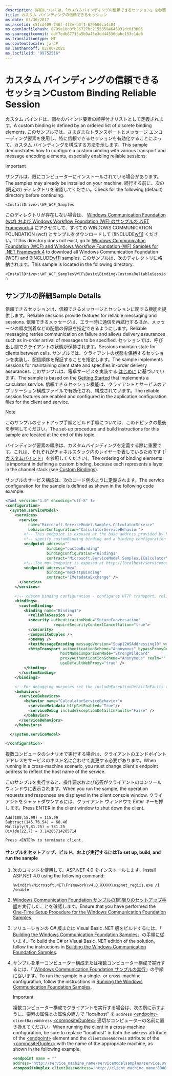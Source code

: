 ```yaml
---
description: 詳細については、「カスタムバインディングの信頼できるセッション」を参照してください。
title: カスタム バインディングの信頼できるセッション
ms.date: 03/30/2017
ms.assetid: c5fcd409-246f-4f3e-b3f1-629506ca4c04
ms.openlocfilehash: 0799e10c0fb86727bc21553584646031dc6f3606
ms.sourcegitcommit: ddf7edb67715a5b9a45e3dd44536dabc153c1de0
ms.translationtype: MT
ms.contentlocale: ja-JP
ms.lasthandoff: 02/06/2021
ms.locfileid: "99752516"
---
```

# <a name="custom-binding-reliable-session"></a><span data-ttu-id="fc7be-103">カスタム バインディングの信頼できるセッション</span><span class="sxs-lookup"><span data-stu-id="fc7be-103">Custom Binding Reliable Session</span></span>

<span data-ttu-id="fc7be-104">カスタム バインドは、個々のバインド要素の順序付きリストとして定義されます。</span><span class="sxs-lookup"><span data-stu-id="fc7be-104">A custom binding is defined by an ordered list of discrete binding elements.</span></span> <span data-ttu-id="fc7be-105">このサンプルでは、さまざまなトランスポートとメッセージ エンコーディング要素を使用し、特に信頼できるセッションを有効化することによって、カスタム バインディングを構成する方法を示します。</span><span class="sxs-lookup"><span data-stu-id="fc7be-105">This sample demonstrates how to configure a custom binding with various transport and message encoding elements, especially enabling reliable sessions.</span></span>

> [!IMPORTANT]
> <span data-ttu-id="fc7be-106">サンプルは、既にコンピューターにインストールされている場合があります。</span><span class="sxs-lookup"><span data-stu-id="fc7be-106">The samples may already be installed on your machine.</span></span> <span data-ttu-id="fc7be-107">続行する前に、次の (既定の) ディレクトリを確認してください。</span><span class="sxs-lookup"><span data-stu-id="fc7be-107">Check for the following (default) directory before continuing.</span></span>
>
> `<InstallDrive>:\WF_WCF_Samples`
>
> <span data-ttu-id="fc7be-108">このディレクトリが存在しない場合は、 [Windows Communication Foundation (wcf) および Windows Workflow Foundation (WF) のサンプルの .NET Framework 4](https://www.microsoft.com/download/details.aspx?id=21459) にアクセスして、すべての WINDOWS COMMUNICATION FOUNDATION (wcf) とサンプルをダウンロードして [!INCLUDE[wf1](../../../../includes/wf1-md.md)] ください。</span><span class="sxs-lookup"><span data-stu-id="fc7be-108">If this directory does not exist, go to [Windows Communication Foundation (WCF) and Windows Workflow Foundation (WF) Samples for .NET Framework 4](https://www.microsoft.com/download/details.aspx?id=21459) to download all Windows Communication Foundation (WCF) and [!INCLUDE[wf1](../../../../includes/wf1-md.md)] samples.</span></span> <span data-ttu-id="fc7be-109">このサンプルは、次のディレクトリに格納されます。</span><span class="sxs-lookup"><span data-stu-id="fc7be-109">This sample is located in the following directory.</span></span>
>
> `<InstallDrive>:\WF_WCF_Samples\WCF\Basic\Binding\Custom\ReliableSession`

## <a name="sample-details"></a><span data-ttu-id="fc7be-110">サンプルの詳細</span><span class="sxs-lookup"><span data-stu-id="fc7be-110">Sample Details</span></span>

<span data-ttu-id="fc7be-111">信頼できるセッションは、信頼できるメッセージとセッションに関する機能を提供します。</span><span class="sxs-lookup"><span data-stu-id="fc7be-111">Reliable sessions provide features for reliable messaging and sessions.</span></span> <span data-ttu-id="fc7be-112">信頼できるメッセージは、エラー時に通信を再試行するほか、メッセージの順次到着などの配信の保証を指定できるようにします。</span><span class="sxs-lookup"><span data-stu-id="fc7be-112">Reliable messaging retries communication on failure and allows delivery assurances such as in-order arrival of messages to be specified.</span></span> <span data-ttu-id="fc7be-113">セッションでは、呼び出し間でクライアントの状態が保持されます。</span><span class="sxs-lookup"><span data-stu-id="fc7be-113">Sessions maintain state for clients between calls.</span></span> <span data-ttu-id="fc7be-114">サンプルでは、クライアントの状態を保持するセッションを実装し、配信順序を保証することを指定します。</span><span class="sxs-lookup"><span data-stu-id="fc7be-114">The sample implements sessions for maintaining client state and specifies in-order delivery assurances.</span></span> <span data-ttu-id="fc7be-115">このサンプルは、電卓サービスを実装する [はじめに](getting-started-sample.md) に基づいています。</span><span class="sxs-lookup"><span data-stu-id="fc7be-115">The sample is based on the [Getting Started](getting-started-sample.md) that implements a calculator service.</span></span> <span data-ttu-id="fc7be-116">信頼できるセッション機能は、クライアントとサービスのアプリケーション構成ファイルで有効化され、構成されています。</span><span class="sxs-lookup"><span data-stu-id="fc7be-116">The reliable session features are enabled and configured in the application configuration files for the client and service.</span></span>

> [!NOTE]
> <span data-ttu-id="fc7be-117">このサンプルのセットアップ手順とビルド手順については、このトピックの最後を参照してください。</span><span class="sxs-lookup"><span data-stu-id="fc7be-117">The set-up procedure and build instructions for this sample are located at the end of this topic.</span></span>

<span data-ttu-id="fc7be-118">バインディング要素の順序は、カスタムバインディングを定義する際に重要です。これは、それぞれがチャネルスタック内のレイヤーを表しているためです (「 [カスタムバインド](../extending/custom-bindings.md)」を参照してください)。</span><span class="sxs-lookup"><span data-stu-id="fc7be-118">The ordering of binding elements is important in defining a custom binding, because each represents a layer in the channel stack (see [Custom Bindings](../extending/custom-bindings.md)).</span></span>

<span data-ttu-id="fc7be-119">サンプルのサービス構成は、次のコード例のように定義されます。</span><span class="sxs-lookup"><span data-stu-id="fc7be-119">The service configuration for the sample is defined as shown in the following code example.</span></span>

```xml
<?xml version="1.0" encoding="utf-8" ?>
<configuration>
  <system.serviceModel>
    <services>
      <service
          name="Microsoft.ServiceModel.Samples.CalculatorService"
          behaviorConfiguration="CalculatorServiceBehavior">
        <!-- This endpoint is exposed at the base address provided by host: http://localhost/servicemodelsamples/service.svc  -->
        <!-- specify customBinding binding and a binding configuration to use -->
        <endpoint address=""
                  binding="customBinding"
                  bindingConfiguration="Binding1"
                  contract="Microsoft.ServiceModel.Samples.ICalculator" />
        <!-- The mex endpoint is exposed at http://localhost/servicemodelsamples/service.svc/mex -->
        <endpoint address="mex"
                  binding="mexHttpBinding"
                  contract="IMetadataExchange" />
      </service>
    </services>

    <!-- custom binding configuration - configures HTTP transport, reliable sessions -->
    <bindings>
      <customBinding>
        <binding name="Binding1">
          <reliableSession />
          <security authenticationMode="SecureConversation"
                     requireSecurityContextCancellation="true">
          </security>
          <compositeDuplex />
          <oneWay />
          <textMessageEncoding messageVersion="Soap12WSAddressing10" writeEncoding="utf-8" />
          <httpTransport authenticationScheme="Anonymous" bypassProxyOnLocal="false"
                        hostNameComparisonMode="StrongWildcard"
                        proxyAuthenticationScheme="Anonymous" realm=""
                        useDefaultWebProxy="true" />
        </binding>
      </customBinding>
    </bindings>

    <!--For debugging purposes set the includeExceptionDetailInFaults attribute to true-->
    <behaviors>
      <serviceBehaviors>
        <behavior name="CalculatorServiceBehavior">
          <serviceMetadata httpGetEnabled="True"/>
          <serviceDebug includeExceptionDetailInFaults="False" />
        </behavior>
      </serviceBehaviors>
    </behaviors>

  </system.serviceModel>

</configuration>
```

<span data-ttu-id="fc7be-120">複数コンピュータのシナリオで実行する場合は、クライアントのエンドポイント アドレスをサービスのホスト名に合わせて変更する必要があります。</span><span class="sxs-lookup"><span data-stu-id="fc7be-120">When running in a cross-machine scenario, you must change client's endpoint address to reflect the host name of the service.</span></span>

<span data-ttu-id="fc7be-121">このサンプルを実行すると、操作要求および応答がクライアントのコンソール ウィンドウに表示されます。</span><span class="sxs-lookup"><span data-stu-id="fc7be-121">When you run the sample, the operation requests and responses are displayed in the client console window.</span></span> <span data-ttu-id="fc7be-122">クライアントをシャットダウンするには、クライアント ウィンドウで Enter キーを押します。</span><span class="sxs-lookup"><span data-stu-id="fc7be-122">Press ENTER in the client window to shut down the client.</span></span>

```console
Add(100,15.99) = 115.99
Subtract(145,76.54) = 68.46
Multiply(9,81.25) = 731.25
Divide(22,7) = 3.14285714285714

Press <ENTER> to terminate client.
```

#### <a name="to-set-up-build-and-run-the-sample"></a><span data-ttu-id="fc7be-123">サンプルをセットアップ、ビルド、および実行するには</span><span class="sxs-lookup"><span data-stu-id="fc7be-123">To set up, build, and run the sample</span></span>

1. <span data-ttu-id="fc7be-124">次のコマンドを使用して、ASP.NET 4.0 をインストールします。</span><span class="sxs-lookup"><span data-stu-id="fc7be-124">Install ASP.NET 4.0 using the following command:</span></span>

    ```console
    %windir%\Microsoft.NET\Framework\v4.0.XXXXX\aspnet_regiis.exe /i /enable
    ```

2. <span data-ttu-id="fc7be-125">[Windows Communication Foundation サンプルの1回限りのセットアップ手順](one-time-setup-procedure-for-the-wcf-samples.md)を実行したことを確認します。</span><span class="sxs-lookup"><span data-stu-id="fc7be-125">Ensure that you have performed the [One-Time Setup Procedure for the Windows Communication Foundation Samples](one-time-setup-procedure-for-the-wcf-samples.md).</span></span>

3. <span data-ttu-id="fc7be-126">ソリューションの C# 版または Visual Basic .NET 版をビルドするには、「 [Building the Windows Communication Foundation Samples](building-the-samples.md)」の手順に従います。</span><span class="sxs-lookup"><span data-stu-id="fc7be-126">To build the C# or Visual Basic .NET edition of the solution, follow the instructions in [Building the Windows Communication Foundation Samples](building-the-samples.md).</span></span>

4. <span data-ttu-id="fc7be-127">サンプルを単一コンピューター構成または複数コンピューター構成で実行するには、「 [Windows Communication Foundation サンプルの実行](running-the-samples.md)」の手順に従います。</span><span class="sxs-lookup"><span data-stu-id="fc7be-127">To run the sample in a single- or cross-machine configuration, follow the instructions in [Running the Windows Communication Foundation Samples](running-the-samples.md).</span></span>

    > [!IMPORTANT]
    > <span data-ttu-id="fc7be-128">複数コンピューター構成でクライアントを実行する場合は、次の例に示すように、要素の属性との属性の両方で "localhost" を `address` [\<endpoint>](../../configure-apps/file-schema/wcf/endpoint-element.md) `clientBaseAddress` [\<compositeDuplex>](../../configure-apps/file-schema/wcf/compositeduplex.md) 適切なコンピューターの名前に置き換えてください。</span><span class="sxs-lookup"><span data-stu-id="fc7be-128">When running the client in a cross-machine configuration, be sure to replace "localhost" in both the `address` attribute of the [\<endpoint>](../../configure-apps/file-schema/wcf/endpoint-element.md) element and the `clientBaseAddress` attribute of the [\<compositeDuplex>](../../configure-apps/file-schema/wcf/compositeduplex.md) with the name of the appropriate machine, as shown in the following example.</span></span>

    ```xml
    <endpoint name = ""
    address="http://service_machine_name/servicemodelsamples/service.svc" />
    <compositeDuplex clientBaseAddress="http://client_machine_name:8000/myClient/" />
    ```
